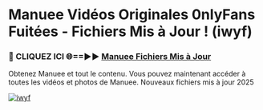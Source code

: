 # Manuee Vidéos Originales 0nlyFans Fuitées - Fichiers Mis à Jour ! (iwyf)

<h3>🔴 CLIQUEZ ICI 🌐==►► <a href="https://tinyurl.com/2pmr4ezf" rel="nofollow">Manuee Fichiers Mis à Jour</a></h3>

Obtenez Manuee et tout le contenu. Vous pouvez maintenant accéder à toutes les vidéos et photos de Manuee. Nouveaux fichiers mis à jour 2025

[![iwyf](https://i.imgur.com/6SNvagu.gif)](https://tinyurl.com/2pmr4ezf)
